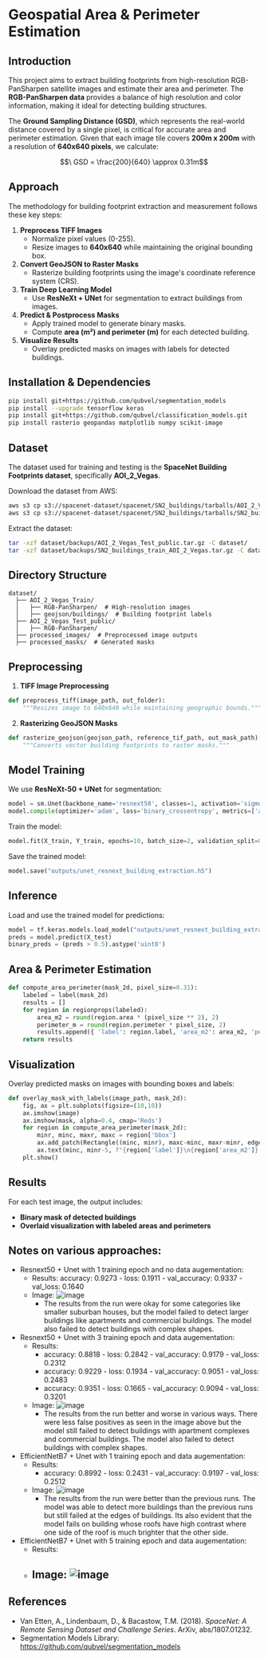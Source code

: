 # Geospatial Area & Perimeter Estimation

## Introduction

This project aims to extract building footprints from high-resolution RGB-PanSharpen satellite images and estimate their area and perimeter. The **RGB-PanSharpen data** provides a balance of high resolution and color information, making it ideal for detecting building structures.

The **Ground Sampling Distance (GSD)**, which represents the real-world distance covered by a single pixel, is critical for accurate area and perimeter estimation. Given that each image tile covers **200m x 200m** with a resolution of **640x640 pixels**, we calculate:

```math
\ GSD = \frac{200}{640} \approx 0.31m
```

## Approach

The methodology for building footprint extraction and measurement follows these key steps:

1. **Preprocess TIFF Images**
   - Normalize pixel values (0-255).
   - Resize images to **640x640** while maintaining the original bounding box.
2. **Convert GeoJSON to Raster Masks**
   - Rasterize building footprints using the image's coordinate reference system (CRS).
3. **Train Deep Learning Model**
   - Use **ResNeXt + UNet** for segmentation to extract buildings from images.
4. **Predict & Postprocess Masks**
   - Apply trained model to generate binary masks.
   - Compute **area (m²) and perimeter (m)** for each detected building.
5. **Visualize Results**
   - Overlay predicted masks on images with labels for detected buildings.

## Installation & Dependencies

```bash
pip install git+https://github.com/qubvel/segmentation_models
pip install --upgrade tensorflow keras
pip install git+https://github.com/qubvel/classification_models.git
pip install rasterio geopandas matplotlib numpy scikit-image
```

## Dataset

The dataset used for training and testing is the **SpaceNet Building Footprints dataset**, specifically **AOI_2_Vegas**.

Download the dataset from AWS:

```bash
aws s3 cp s3://spacenet-dataset/spacenet/SN2_buildings/tarballs/AOI_2_Vegas_Test_public.tar.gz dataset/backups/
aws s3 cp s3://spacenet-dataset/spacenet/SN2_buildings/tarballs/SN2_buildings_train_AOI_2_Vegas.tar.gz dataset/backups/
```

Extract the dataset:

```bash
tar -xzf dataset/backups/AOI_2_Vegas_Test_public.tar.gz -C dataset/
tar -xzf dataset/backups/SN2_buildings_train_AOI_2_Vegas.tar.gz -C dataset/
```

## Directory Structure

```
dataset/
  ├── AOI_2_Vegas_Train/
  │   ├── RGB-PanSharpen/  # High-resolution images
  │   ├── geojson/buildings/  # Building footprint labels
  ├── AOI_2_Vegas_Test_public/
  │   ├── RGB-PanSharpen/
  ├── processed_images/  # Preprocessed image outputs
  ├── processed_masks/  # Generated masks
```

## Preprocessing

1. **TIFF Image Preprocessing**

```python
def preprocess_tiff(image_path, out_folder):
    """Resizes image to 640x640 while maintaining geographic bounds."""
```

2. **Rasterizing GeoJSON Masks**

```python
def rasterize_geojson(geojson_path, reference_tif_path, out_mask_path):
    """Converts vector building footprints to raster masks."""
```

## Model Training

We use **ResNeXt-50 + UNet** for segmentation:

```python
model = sm.Unet(backbone_name='resnext50', classes=1, activation='sigmoid', encoder_weights='imagenet', input_shape=(640, 640, 3))
model.compile(optimizer='adam', loss='binary_crossentropy', metrics=['accuracy'])
```

Train the model:

```python
model.fit(X_train, Y_train, epochs=10, batch_size=2, validation_split=0.1)
```

Save the trained model:

```python
model.save("outputs/unet_resnext_building_extraction.h5")
```

## Inference

Load and use the trained model for predictions:

```python
model = tf.keras.models.load_model("outputs/unet_resnext_building_extraction.h5")
preds = model.predict(X_test)
binary_preds = (preds > 0.5).astype('uint8')
```

## Area & Perimeter Estimation

```python
def compute_area_perimeter(mask_2d, pixel_size=0.31):
    labeled = label(mask_2d)
    results = []
    for region in regionprops(labeled):
        area_m2 = round(region.area * (pixel_size ** 2), 2)
        perimeter_m = round(region.perimeter * pixel_size, 2)
        results.append({ 'label': region.label, 'area_m2': area_m2, 'perimeter_m': perimeter_m })
    return results
```

## Visualization

Overlay predicted masks on images with bounding boxes and labels:

```python
def overlay_mask_with_labels(image_path, mask_2d):
    fig, ax = plt.subplots(figsize=(10,10))
    ax.imshow(image)
    ax.imshow(mask, alpha=0.4, cmap='Reds')
    for region in compute_area_perimeter(mask_2d):
        minr, minc, maxr, maxc = region['bbox']
        ax.add_patch(Rectangle((minc, minr), maxc-minc, maxr-minr, edgecolor='white', facecolor='none'))
        ax.text(minc, minr-5, f"{region['label']}\n{region['area_m2']} m²\n{region['perimeter_m']} m", fontsize=8, color='white', bbox=dict(facecolor='black', alpha=0.6))
    plt.show()
```

## Results

For each test image, the output includes:

- **Binary mask of detected buildings**
- **Overlaid visualization with labeled areas and perimeters**

## Notes on various approaches:

- Resnext50 + Unet with 1 training epoch and no data augementation: 
    - Results: accuracy: 0.9273 - loss: 0.1911 - val_accuracy: 0.9337 - val_loss: 0.1640
    - Image: ![image](imgs/aptinf1.png)
        -  The results from the run were okay for some categories like smaller suburban houses, but the model failed to detect larger buildings like apartments and commercial buildings. The model also failed to detect buildings with complex shapes.
- Resnext50 + Unet with 3 training epoch and data augementation: 
    - Results: 
        - accuracy: 0.8818 - loss: 0.2842 - val_accuracy: 0.9179 - val_loss: 0.2312
        - accuracy: 0.9229 - loss: 0.1934 - val_accuracy: 0.9051 - val_loss: 0.2483
        - accuracy: 0.9351 - loss: 0.1665 - val_accuracy: 0.9094 - val_loss: 0.3201
    - Image: ![image](imgs/aptinf2.png)
        - The results from the run better and worse in various ways. There were less false positives as seen in the image above but the model still failed to detect buildings with apartment complexes and commercial buildings. The model also failed to detect buildings with complex shapes.
- EfficientNetB7 + Unet with 1 training epoch and data augementation:
    - Results: 
        - accuracy: 0.8992 - loss: 0.2431 - val_accuracy: 0.9197 - val_loss: 0.2512
    - Image: ![image](imgs/aptinf3.png)
        - The results from the run were better than the previous runs. The model was able to detect more buildings than the previous runs but still failed at the edges of buildings. Its also evident that the model fails on building whose roofs have high contrast where one side of the roof is much brighter that the other side.
- EfficientNetB7 + Unet with 5 training epoch and data augementation:
    - Results: 
    - Image: ![image](imgs/aptinf4.png)
        - 


## References

- Van Etten, A., Lindenbaum, D., & Bacastow, T.M. (2018). *SpaceNet: A Remote Sensing Dataset and Challenge Series*. ArXiv, abs/1807.01232.
- Segmentation Models Library: https://github.com/qubvel/segmentation_models
